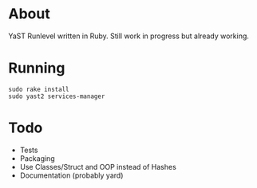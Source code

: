 About
=====
YaST Runlevel written in Ruby.
Still work in progress but already working.

Running
=======

    sudo rake install
    sudo yast2 services-manager

Todo
====
- Tests
- Packaging
- Use Classes/Struct and OOP instead of Hashes
- Documentation (probably yard)
